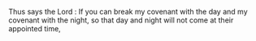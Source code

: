 Thus says the Lord : If you can break my covenant with the day and my covenant with the night, so that day and night will not come at their appointed time,
